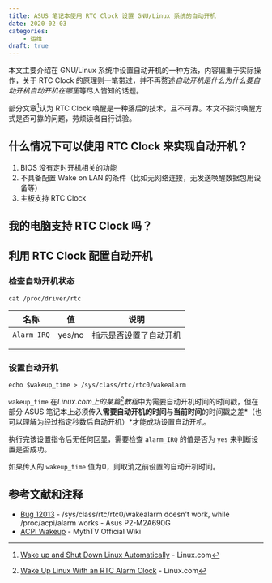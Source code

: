 ```yaml
---
title: ASUS 笔记本使用 RTC Clock 设置 GNU/Linux 系统的自动开机
date: 2020-02-03
categories: 
    - 运维
draft: true
---
```


本文主要介绍在 GNU/Linux 系统中设置自动开机的一种方法，内容偏重于实际操作，关于 RTC Clock 的原理则一笔带过，并不再赘述*自动开机是什么为什么要自动开机自动开机在哪里*等尽人皆知的话题。

部分文章[^1]认为 RTC Clock 唤醒是一种落后的技术，且不可靠。本文不探讨唤醒方式是否可靠的问题，劳烦读者自行试验。

## 什么情况下可以使用 RTC Clock 来实现自动开机？

1. BIOS 没有定时开机相关的功能
2. 不具备配置 Wake on LAN 的条件（比如无网络连接，无发送唤醒数据包用设备等）
3. 主板支持 RTC Clock

## 我的电脑支持 RTC Clock 吗？

## 利用 RTC Clock 配置自动开机

### 检查自动开机状态

```shell
cat /proc/driver/rtc
```

| 名称 | 值 | 说明 |
|:----:|:----:|:----:|
|   `Alarm_IRQ`   |   yes/no   |    指示是否设置了自动开机  |
|      |      |      |
|      |      |      |

### 设置自动开机

```shell
echo $wakeup_time > /sys/class/rtc/rtc0/wakealarm
```

`wakeup_time` 在*Linux.com上的某篇[^2]教程*中为需要自动开机时间的时间戳，但在部分 ASUS 笔记本上必须传入**需要自动开机的时间**与**当前时间**的时间戳之差*（也可以理解为经过指定秒数后自动开机）*才能成功设置自动开机。

执行完该设置指令后无任何回显，需要检查 `alarm_IRQ` 的值是否为 `yes` 来判断设置是否成功。

如果传入的 `wakeup_time` 值为0，则取消之前设置的自动开机时间。

## 参考文献和注释

- [Bug 12013](https://bugzilla.kernel.org/show_bug.cgi?id=12013#c38) - /sys/class/rtc/rtc0/wakealarm doesn't work, while /proc/acpi/alarm works - Asus P2-M2A690G
- [ACPI Wakeup](https://www.mythtv.org/wiki/ACPI_Wakeup) - MythTV Official Wiki

[^1]: [Wake up and Shut Down Linux Automatically](https://www.linux.com/topic/networking/wake-and-shut-down-linux-automatically/) - Linux.com
[^2]: [Wake Up Linux With an RTC Alarm Clock](https://www.linux.com/training-tutorials/wake-linux-rtc-alarm-clock/) - Linux.com
